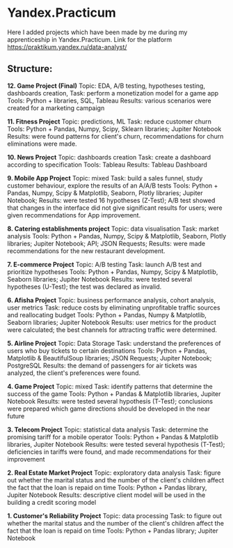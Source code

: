 # Yandex.Practicum
 Here I added projects which have been made by me during my apprenticeship in Yandex.Practicum. 
 Link for the platform https://praktikum.yandex.ru/data-analyst/

## Structure:

**12. Game Project (Final)**
Topic: EDA, A/B testing, hypotheses testing, dashboards creation,
Task: perform a monetization model for a game app
Tools: Python + libraries, SQL, Tableau
Results: various scenarios were created for a marketing campaign

**11. Fitness Project**
Topic: predictions, ML
Task: reduce customer churn
Tools: Python + Pandas, Numpy, Scipy, Sklearn libraries; Jupiter Notebook
Results: were found patterns for client's churn, recommendations for churn eliminations were made.

**10. News Project**
Topic: dashboards creation
Task: create a dashboard according to specification
Tools: Tableau
Results: Tableau Dashboard

**9. Mobile App Project**
Topic: mixed
Task: build a sales funnel, study customer behaviour, explore the results of an A/A/B tests
Tools: Python + Pandas, Numpy, Scipy & Matplotlib, Seaborn, Plotly libraries; Jupiter Notebook;
Results: were tested 16 hypotheses (Z-Test); A/B test showed that changes in the interface did not give significant results for users; were given recommendations for App improvement.

**8. Catering establishments project**
Topic: data visualisation
Task: market analysis
Tools: Python + Pandas, Numpy, Scipy & Matplotlib, Seaborn, Plotly libraries; Jupiter Notebook; API; JSON Requests;
Results: were made recommendations for the new restaurant development.

**7. E-commerce Project**
Topic: A/B testing
Task: launch A/B test and prioritize hypotheses
Tools: Python + Pandas, Numpy, Scipy & Matplotlib, Seaborn libraries; Jupiter Notebook
Results: were tested several hypotheses (U-Test); the test was declared as invalid.

**6. Afisha Project**
Topic: business performance analysis, cohort analysis, user metrics
Task: reduce costs by eliminating unprofitable traffic sources and reallocating budget
Tools: Python + Pandas, Numpy & Matplotlib, Seaborn libraries; Jupiter Notebook
Results: user metrics for the product were calculated; the best channels for attracting traffic were determined.

**5. Airline Project**
Topic: Data Storage
Task: understand the preferences of users who buy tickets to certain destinations
Tools: Python + Pandas, Matplotlib & BeautifulSoup libraries; JSON Requests; Jupiter Notebook; PostgreSQL
Results: the demand of passengers for air tickets was analyzed, the client's preferences were found.

**4. Game Project**
Topic: mixed
Task: identify patterns that determine the success of the game
Tools: Python + Pandas & Matplotlib libraries, Jupiter Notebook
Results: were tested several hypothesis (T-Test); conclusions were prepared which game directions should be developed in the near future

**3. Telecom Project**
Topic: statistical data analysis
Task: determine the promising tariff for a mobile operator
Tools: Python + Pandas & Matplotlib libraries, Jupiter Notebook
Results: were tested several hypothesis (T-Test); deficiencies in tariffs were found, and made recommendations for their improvement

**2. Real Estate Market Project**
Topic: exploratory data analysis
Task: figure out whether the marital status and the number of the client's children affect the fact that the loan is repaid on time
Tools: Python + Pandas library, Jupiter Notebook
Results: descriptive client model will be used in the building a credit scoring model  

**1. Customer's Reliability Project**
Topic: data processing
Task: to figure out whether the marital status and the number of the client's children affect the fact that the loan is repaid on time
Tools: Python + Pandas library; Jupiter Notebook


